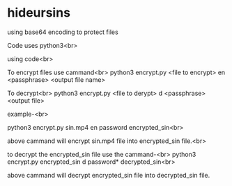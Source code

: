 # hideursins
using base64 encoding to protect files

Code uses python3<br\>

using code<br\>

To encrypt files use cammand<br\>
python3 encrypt.py \<file to encrypt\> en \<passphrase> \<output file name>

To decrypt<br\>
python3 encrypt.py \<file to derypt\> d \<passphrase\> \<output file\>

example-<br\>

python3 encrypt.py sin.mp4 en password encrypted_sin<br\>

above cammand will encrypt sin.mp4 file into encrypted_sin file.<br\>

to decrypt the encrypted_sin file use the cammand-<br\>
python3 encrypt.py encrypted_sin d password* decrypted_sin<br\>

above cammand will decrypt encrypted_sin file into decrypted_sin file.
